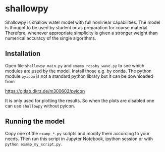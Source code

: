# shallowpy

Shallowpy is shallow water model with full nonlinear capabilities. The model is
thought to be used by student or as preparation for course material.
Therefore, whenever appropriate simplicity is given a stronger weight than
numerical accuracy of the single algorithms.

## Installation

Open file `shallowpy_main.py` and `examp_rossby_wave.py` to see which modules are used by the model. 
Install those e.g. by conda. The python module `pyicon` is not a standard python library but it can 
be downloaded from

https://gitlab.dkrz.de/m300602/pyicon

It is only used for plotting the results. So when the plots are disabled one can use `shallowpy` 
without pyicon.

## Running the model

Copy one of the `examp_*.py` scripts and modify them according to your needs. 
Then run this script in Jupyter Notebook, ipython session or with 
`python examp_my_script.py`.

